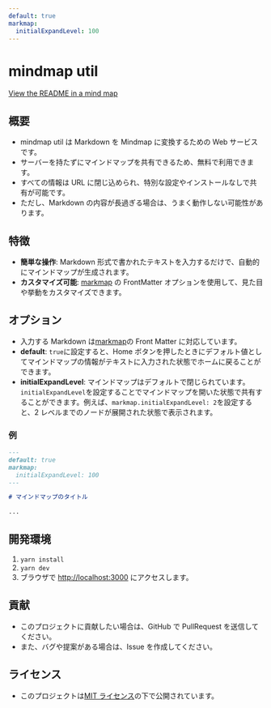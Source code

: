 ```yaml
---
default: true
markmap:
  initialExpandLevel: 100
---
```


# mindmap util

[View the README in a mind map](https://mindmaputil.vercel.app/map/H4sIAAAAAAAAA51VXW8aVxB931%2Bxkl9SJDBx3nit3MSSXVVpqz5YkaBl09CuwYUlbd%2B492IHzDq4djDBRrWxCP4gAbtNE8ex8Y8Zdhf%2BRWcuizFgp1IlhOB%2BzJwzc85cr9erhLXHoaRuBFQjntSUhVD854XQYkBR1Ug0YkRC%2BvRvi6FoeFZ7qukB9a7fr3jxkjKhLkSiYTypJo2Ijv8nVLvGOzWmKN6hLRVYU53DqOHYr1EV%2BLo65%2B4Cq1vVrJ3fBlYCngO2A5wBa6jfad%2FjwX9AnIPYAP4B2D4dSXEM3V9fo2%2B%2BbpuM7rEtDAbiT%2BBVEH%2BDyNJvIUAU8Yy1dGKXszLI6iBPijnpir1ZwnUrc%2Bi8OHAPsNYgF%2F5gmL2GoGyxZO2eEJdvH84S9O4mhnzZaZ1TMJ4FblLI7Acr8wrYUefgjdXYAp52ESEJkZHA67gLrEhpXVymlW92xMUQS%2BK0S8dSbFA71rCWl6wGIjK7hfdd9hzww3PW7ltrLYPQ8DCwZckgb%2BUK7YuyTITp0r0UdgpTmMA48JUBUeodAW%2B9pd55PM5xxVp9iffsjVWM4fEEBv2zLvas8zxCtbdPgeWINUIVy8DfuByp3q%2BslaumIos%2FiFqKdZ4dISpnK31rr5jpvNixM2vACjLyoBUeD%2FA6ZeCX7lV%2B1uNE8OZd1T6688QwFhOByUl3wfdTwheL%2Fzj5GRVP%2FSIeixpzIcPQ4qijI6mO9yD2ZYPW2xeXUgVFajiirZFSnO0GNtE2S4gcz4yDGFUNFXMkNlX1ek2uuYE1%2Fxv6FXK1Dx1902xZl2UXK0sPV8o1NBUmSJ4O4gVXj25PDpDfg9iCpoIoSzLE3145lwF3aJ8oYZOegUDah6RakbFSVbklk97cvyubmEOaQMAu%2F15fd5yVd%2FZSjmontqUrUCV1O%2FNRotuQWcxxP3o84yOJWN4CpjmCHwP2TOvadbh0wfHYQazKcOF60PZvmzTdzZwMOeDX93jpE8zaLdxCdMfYlWC%2F%2BzcN36lxQNTJKSzAaxAlOVtaMngDxHNZVzleTgoS2GjtO5UDp3o26jUU8ISKkBQlGJRoSKly5v%2Ffh%2BI2rZDyaB3nYl1RfD4fZZQGQrhO6cxZP7b2hKLc9anB30PxKOZJGCFdDypT%2FZWw9jSo3PNhik0Qh8BrwN8hM3WezIRe0mM%2FhPQnsYQRuOf3%2B3seG1um4YC23gPeBP5RvjfFYUN3%2FtpzzIYiB%2FOGrG4RBIr7FPg%2B3ZIS7x3qWyh9fSrfjxgPkvimIbKvkrr%2BUPslqSUMegy7Kda%2BrPSNnJfjskAacp%2BBFgXDsY7vHT%2BmSZRfsyuZ%2FhAfGv0ziURSU%2BUgK8sZelNMOZ6oUlWiKh%2BmT9Nqzs%2FNfDN65dGd2ZnPp7%2F8epqGU%2Fu0J%2FTX10Q25Kx%2FAXCX6KRlCAAA)

## 概要

- mindmap util は Markdown を Mindmap に変換するための Web サービスです。
- サーバーを持たずにマインドマップを共有できるため、無料で利用できます。
- すべての情報は URL に閉じ込められ、特別な設定やインストールなしで共有が可能です。
- ただし、Markdown の内容が長過ぎる場合は、うまく動作しない可能性があります。

## 特徴

- **簡単な操作**: Markdown 形式で書かれたテキストを入力するだけで、自動的にマインドマップが生成されます。
- **カスタマイズ可能**: [markmap](https://markmap.js.org/) の FrontMatter オプションを使用して、見た目や挙動をカスタマイズできます。

## オプション

- 入力する Markdown は[markmap](https://markmap.js.org/)の Front Matter に対応しています。
- **default**: `true`に設定すると、Home ボタンを押したときにデフォルト値としてマインドマップの情報がテキストに入力された状態でホームに戻ることができます。
- **initialExpandLevel**: マインドマップはデフォルトで閉じられています。`initialExpandLevel`を設定することでマインドマップを開いた状態で共有することができます。例えば、`markmap.initialExpandLevel: 2`を設定すると、2 レベルまでのノードが展開された状態で表示されます。

### 例

```markdown
---
default: true
markmap:
  initialExpandLevel: 100
---

# マインドマップのタイトル

...
```

## 開発環境

1. `yarn install`
2. `yarn dev`
3. ブラウザで [http://localhost:3000](http://localhost:3000) にアクセスします。

## 貢献

- このプロジェクトに貢献したい場合は、GitHub で PullRequest を送信してください。
- また、バグや提案がある場合は、Issue を作成してください。

## ライセンス

- このプロジェクトは[MIT ライセンス](LICENSE)の下で公開されています。
